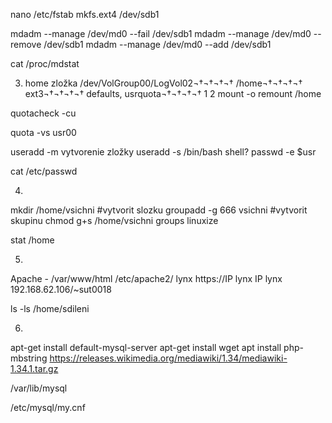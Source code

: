 
nano /etc/fstab
mkfs.ext4 /dev/sdb1

mdadm --manage /dev/md0 --fail /dev/sdb1
mdadm --manage /dev/md0 --remove /dev/sdb1
mdadm --manage /dev/md0 --add /dev/sdb1

cat /proc/mdstat

3. home zložka
/dev/VolGroup00/LogVol02¬†¬†¬†¬† /home¬†¬†¬†¬† ext3¬†¬†¬†¬† defaults, usrquota¬†¬†¬†¬† 1 2
mount -o remount /home

quotacheck -cu

quota -vs usr00

useradd -m vytvorenie zložky
useradd -s /bin/bash shell?
passwd -e $usr

cat /etc/passwd

4. 
mkdir /home/vsichni #vytvorit slozku
groupadd -g 666 vsichni #vytvorit skupinu
chmod g+s /home/vsichni 
groups linuxize

stat /home

5.
Apache - /var/www/html
/etc/apache2/
lynx https://IP
lynx IP
lynx 192.168.62.106/~sut0018 

ls -ls /home/sdileni

6.
apt-get install default-mysql-server
apt-get install wget
apt install php-mbstring
https://releases.wikimedia.org/mediawiki/1.34/mediawiki-1.34.1.tar.gz


/var/lib/mysql

/etc/mysql/my.cnf
